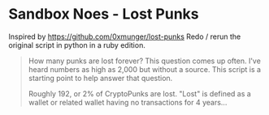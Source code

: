 # Sandbox Noes - Lost Punks


Inspired by <https://github.com/0xmunger/lost-punks>
Redo / rerun the original script in python in a ruby edition.

> How many punks are lost forever? This question comes up often. I've heard numbers as high as 2,000 but without a source. This script is a starting point to help answer that question.
>
> Roughly 192, or 2% of CryptoPunks are lost. "Lost" is defined as a
> wallet or related wallet having no transactions for 4 years...



